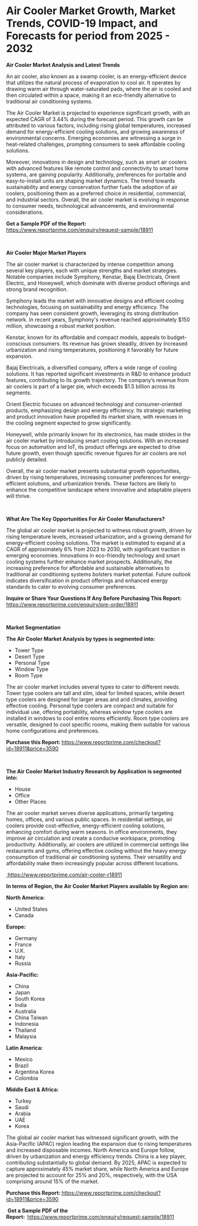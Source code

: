<p><h1>Air Cooler Market Growth, Market Trends, COVID-19 Impact, and Forecasts for period from 2025 - 2032</h1></p><p><strong>Air Cooler Market Analysis and Latest Trends</strong></p>
<p><p>An air cooler, also known as a swamp cooler, is an energy-efficient device that utilizes the natural process of evaporation to cool air. It operates by drawing warm air through water-saturated pads, where the air is cooled and then circulated within a space, making it an eco-friendly alternative to traditional air conditioning systems.</p><p>The Air Cooler Market is projected to experience significant growth, with an expected CAGR of 3.44% during the forecast period. This growth can be attributed to various factors, including rising global temperatures, increased demand for energy-efficient cooling solutions, and growing awareness of environmental concerns. Emerging economies are witnessing a surge in heat-related challenges, prompting consumers to seek affordable cooling solutions.</p><p>Moreover, innovations in design and technology, such as smart air coolers with advanced features like remote control and connectivity to smart home systems, are gaining popularity. Additionally, preferences for portable and easy-to-install units are shaping market dynamics. The trend towards sustainability and energy conservation further fuels the adoption of air coolers, positioning them as a preferred choice in residential, commercial, and industrial sectors. Overall, the air cooler market is evolving in response to consumer needs, technological advancements, and environmental considerations.</p></p>
<p><strong>Get a Sample PDF of the Report:&nbsp;</strong> <a href="https://www.reportprime.com/enquiry/request-sample/18911?utm_campaign=4532&utm_medium=2&utm_source=Github&utm_content=ia&utm_term=19052025&utm_id=air-cooler">https://www.reportprime.com/enquiry/request-sample/18911</a></p>
<p>&nbsp;</p>
<p><strong>Air Cooler Major Market Players</strong></p>
<p><p>The air cooler market is characterized by intense competition among several key players, each with unique strengths and market strategies. Notable companies include Symphony, Kenstar, Bajaj Electricals, Orient Electric, and Honeywell, which dominate with diverse product offerings and strong brand recognition.</p><p>Symphony leads the market with innovative designs and efficient cooling technologies, focusing on sustainability and energy efficiency. The company has seen consistent growth, leveraging its strong distribution network. In recent years, Symphony's revenue reached approximately $150 million, showcasing a robust market position.</p><p>Kenstar, known for its affordable and compact models, appeals to budget-conscious consumers. Its revenue has grown steadily, driven by increased urbanization and rising temperatures, positioning it favorably for future expansion.</p><p>Bajaj Electricals, a diversified company, offers a wide range of cooling solutions. It has reported significant investments in R&D to enhance product features, contributing to its growth trajectory. The company’s revenue from air coolers is part of a larger pie, which exceeds $1.5 billion across its segments.</p><p>Orient Electric focuses on advanced technology and consumer-oriented products, emphasizing design and energy efficiency. Its strategic marketing and product innovation have propelled its market share, with revenues in the cooling segment expected to grow significantly.</p><p>Honeywell, while primarily known for its electronics, has made strides in the air cooler market by introducing smart cooling solutions. With an increased focus on automation and IoT, its product offerings are expected to drive future growth, even though specific revenue figures for air coolers are not publicly detailed.</p><p>Overall, the air cooler market presents substantial growth opportunities, driven by rising temperatures, increasing consumer preferences for energy-efficient solutions, and urbanization trends. These factors are likely to enhance the competitive landscape where innovative and adaptable players will thrive.</p></p>
<p>&nbsp;</p>
<p><strong>What Are The Key Opportunities For Air Cooler Manufacturers?</strong></p>
<p><p>The global air cooler market is projected to witness robust growth, driven by rising temperature levels, increased urbanization, and a growing demand for energy-efficient cooling solutions. The market is estimated to expand at a CAGR of approximately 6% from 2023 to 2030, with significant traction in emerging economies. Innovations in eco-friendly technology and smart cooling systems further enhance market prospects. Additionally, the increasing preference for affordable and sustainable alternatives to traditional air conditioning systems bolsters market potential. Future outlook indicates diversification in product offerings and enhanced energy standards to cater to evolving consumer preferences.</p></p>
<p><strong>Inquire or Share Your Questions If Any Before Purchasing This Report:</strong> <a href="https://www.reportprime.com/enquiry/pre-order/18911?utm_campaign=4532&utm_medium=2&utm_source=Github&utm_content=ia&utm_term=19052025&utm_id=air-cooler">https://www.reportprime.com/enquiry/pre-order/18911</a></p>
<p>&nbsp;</p>
<p><strong>Market Segmentation</strong></p>
<p><strong>The Air Cooler Market Analysis by types is segmented into:</strong></p>
<p><ul><li>Tower Type</li><li>Desert Type</li><li>Personal Type</li><li>Window Type</li><li>Room Type</li></ul></p>
<p><p>The air cooler market includes several types to cater to different needs. Tower type coolers are tall and slim, ideal for limited spaces, while desert type coolers are designed for larger areas and arid climates, providing effective cooling. Personal type coolers are compact and suitable for individual use, offering portability, whereas window type coolers are installed in windows to cool entire rooms efficiently. Room type coolers are versatile, designed to cool specific rooms, making them suitable for various home configurations and preferences.</p></p>
<p><strong>Purchase this Report:&nbsp;</strong><a href="https://www.reportprime.com/checkout?id=18911&price=3590&utm_campaign=4532&utm_medium=2&utm_source=Github&utm_content=ia&utm_term=19052025&utm_id=air-cooler">https://www.reportprime.com/checkout?id=18911&price=3590</a></p>
<p>&nbsp;</p>
<p><strong>The Air Cooler Market Industry Research by Application is segmented into:</strong></p>
<p><ul><li>House</li><li>Office</li><li>Other Places</li></ul></p>
<p><p>The air cooler market serves diverse applications, primarily targeting homes, offices, and various public spaces. In residential settings, air coolers provide cost-effective, energy-efficient cooling solutions, enhancing comfort during warm seasons. In office environments, they improve air circulation and create a conducive workspace, promoting productivity. Additionally, air coolers are utilized in commercial settings like restaurants and gyms, offering effective cooling without the heavy energy consumption of traditional air conditioning systems. Their versatility and affordability make them increasingly popular across different locations.</p></p>
<p><a href="https://www.reportprime.com/air-cooler-r18911?utm_campaign=4532&utm_medium=2&utm_source=Github&utm_content=ia&utm_term=19052025&utm_id=air-cooler">&nbsp;https://www.reportprime.com/air-cooler-r18911</a></p>
<p><strong>In terms of Region, the Air Cooler Market Players available by Region are:</strong></p>
<p>
    <p> <strong> North America: </strong>
        <ul>
            <li>United States</li>
            <li>Canada</li>
        </ul>
        </p> 
    <p> <strong> Europe: </strong>
        <ul>
            <li>Germany</li>
            <li>France</li>
            <li>U.K.</li>
            <li>Italy</li>
            <li>Russia</li>
        </ul>
        </p> 
    <p> <strong> Asia-Pacific: </strong>
        <ul>
            <li>China</li>
            <li>Japan</li>
            <li>South Korea</li>
            <li>India</li>
            <li>Australia</li>
            <li>China Taiwan</li>
            <li>Indonesia</li>
            <li>Thailand</li>
            <li>Malaysia</li>
        </ul>
        </p> 
    <p> <strong> Latin America: </strong>
        <ul>
            <li>Mexico</li>
            <li>Brazil</li>
            <li>Argentina Korea</li>
            <li>Colombia</li>
        </ul>
        </p> 
    <p> <strong> Middle East & Africa: </strong>
        <ul>
            <li>Turkey</li>
            <li>Saudi</li>
            <li>Arabia</li>
            <li>UAE</li>
            <li>Korea</li>
        </ul>
    </p>
    </p>
<p><p>The global air cooler market has witnessed significant growth, with the Asia-Pacific (APAC) region leading the expansion due to rising temperatures and increased disposable incomes. North America and Europe follow, driven by urbanization and energy efficiency trends. China is a key player, contributing substantially to global demand. By 2025, APAC is expected to capture approximately 45% market share, while North America and Europe are projected to account for 25% and 20%, respectively, with the USA comprising around 15% of the market.</p></p>
<p><strong>Purchase this Report: </strong><a href="https://www.reportprime.com/checkout?id=18911&price=3590&utm_campaign=4532&utm_medium=2&utm_source=Github&utm_content=ia&utm_term=19052025&utm_id=air-cooler">https://www.reportprime.com/checkout?id=18911&price=3590</a></p>
<p>&nbsp;<strong>Get a Sample PDF of the Report:&nbsp;&nbsp;</strong><a href="https://www.reportprime.com/enquiry/request-sample/18911?utm_campaign=4532&utm_medium=2&utm_source=Github&utm_content=ia&utm_term=19052025&utm_id=air-cooler">https://www.reportprime.com/enquiry/request-sample/18911</a></p>
<p><strong></strong></p>
<p><p></p><p></p><p></p></p>